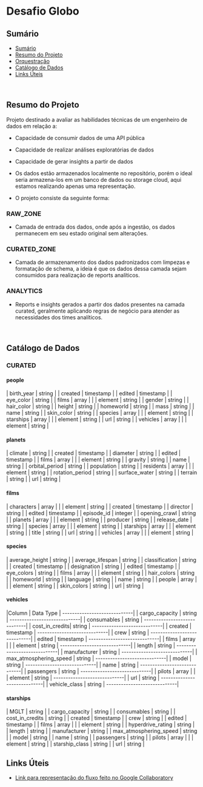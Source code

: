 # Desafio Globo

## Sumário

  - [Sumário](#sumário)
  - [Resumo do Projeto](#resumo-do-projeto)
  - [Orquestração](#orquestração)
  - [Catálogo de Dados](#catálogo-de-dados)
  - [Links Úteis](#links-úteis)


&nbsp;
## Resumo do Projeto

Projeto destinado a avaliar as habilidades técnicas de um engenheiro de dados em relação a:
* Capacidade de consumir dados de uma API pública
* Capacidade de realizar análises exploratórias de dados
* Capacidade de gerar insights a partir de dados

* Os dados estão armazenados localmente no repositório, porém o ideal seria armazena-los em um banco de dados ou storage cloud, aqui estamos realizando apenas uma representação.

* O projeto consiste da seguinte forma:

### RAW_ZONE
* Camada de entrada dos dados, onde após a ingestão, os dados permanecem em seu estado original sem alterações.

### CURATED_ZONE
* Camada de armazenamento dos dados padronizados com limpezas e formatação de schema, a ideia é que os dados dessa camada sejam consumidos para realização de reports analíticos.

### ANALYTICS
* Reports e insights gerados a partir dos dados presentes na camada curated, geralmente aplicando regras de negócio para atender as necessidades dos times analíticos.


&nbsp;
## Catálogo de Dados

### **CURATED**

#### people
 | birth_year | string | 
 | created | timestamp | 
 | edited | timestamp | 
 | eye_color | string | 
 | films | array | 
 |    | element | string | 
 | gender | string | 
 | hair_color | string | 
 | height | string | 
 | homeworld | string | 
 | mass | string | 
 | name | string | 
 | skin_color | string | 
 | species | array | 
 |    | element | string | 
 | starships | array | 
 |    | element | string | 
 | url | string | 
 | vehicles | array | 
 |    | element | string | 

#### planets
 | climate | string | 
 | created | timestamp | 
 | diameter | string | 
 | edited | timestamp | 
 | films | array | 
 |    | element | string | 
 | gravity | string | 
 | name | string | 
 | orbital_period | string | 
 | population | string | 
 | residents | array | 
 |    | element | string | 
 | rotation_period | string | 
 | surface_water | string | 
 | terrain | string | 
 | url | string | 

#### films
 | characters | array | 
 |    | element | string | 
 | created | timestamp | 
 | director | string | 
 | edited | timestamp | 
 | episode_id | integer | 
 | opening_crawl | string | 
 | planets | array | 
 |    | element | string | 
 | producer | string | 
 | release_date | string | 
 | species | array | 
 |    | element | string | 
 | starships | array | 
 |    | element | string | 
 | title | string | 
 | url | string | 
 | vehicles | array | 
 |    | element | string | 

#### species
 | average_height | string | 
 | average_lifespan | string | 
 | classification | string | 
 | created | timestamp | 
 | designation | string | 
 | edited | timestamp | 
 | eye_colors | string | 
 | films | array | 
 |    | element | string | 
 | hair_colors | string | 
 | homeworld | string | 
 | language | string | 
 | name | string | 
 | people | array | 
 |    | element | string | 
 | skin_colors | string | 
 | url | string | 

#### vehicles
 |Column          | Data Type |
 -----------------------------|
 | cargo_capacity | string    |
 -----------------------------| 
 | consumables    | string    |
 -----------------------------| 
 | cost_in_credits| string   |
 -----------------------------| 
 | created | timestamp        |
 -----------------------------| 
 | crew | string | 
 -----------------------------|
 | edited | timestamp | 
 -----------------------------|
 | films | array | 
 |    | element | string | 
 -----------------------------|
 | length | string | 
 -----------------------------|
 | manufacturer | string | 
 -----------------------------|
 | max_atmosphering_speed | string |
 -----------------------------| 
 | model | string | 
 -----------------------------|
 | name | string | 
 -----------------------------|
 | passengers | string | 
 -----------------------------|
 | pilots | array | 
 |    | element | string | 
 -----------------------------|
 | url | string | 
 -----------------------------|
 | vehicle_class | string | 
 -----------------------------|
 

#### starships
 | MGLT | string | 
 | cargo_capacity | string | 
 | consumables | string | 
 | cost_in_credits | string | 
 | created | timestamp | 
 | crew | string | 
 | edited | timestamp | 
 | films | array | 
 |    | element | string | 
 | hyperdrive_rating | string | 
 | length | string | 
 | manufacturer | string | 
 | max_atmosphering_speed | string | 
 | model | string | 
 | name | string | 
 | passengers | string | 
 | pilots | array | 
 |    | element | string | 
 | starship_class | string | 
 | url | string | 


## Links Úteis

- [Link para representação do fluxo feito no Google Collaboratory](https://colab.research.google.com/drive/1m_5sQkZAiOr4orXY8sc0LRmU1peJpLEW?usp=sharing)
